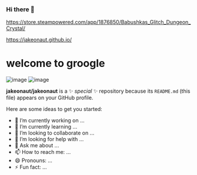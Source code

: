 ### Hi there 👋

https://store.steampowered.com/app/1876850/Babushkas_Glitch_Dungeon_Crystal/

https://jakeonaut.github.io/

# welcome to groogle

<!-- ![image](https://user-images.githubusercontent.com/1660559/214164549-5a956e0a-f2b0-4ecd-8422-ff21917ea023.png)-->
![image](https://shared.fastly.steamstatic.com/store_item_assets/steam/apps/1876850/header.jpg?t=1738565818)
![image](https://user-images.githubusercontent.com/1660559/214164741-6cfbaff2-02c7-4804-8f8f-bac4dd0eb0fc.png)

**jakeonaut/jakeonaut** is a ✨ _special_ ✨ repository because its `README.md` (this file) appears on your GitHub profile.

Here are some ideas to get you started:

- 🔭 I’m currently working on ...
- 🌱 I’m currently learning ...
- 👯 I’m looking to collaborate on ...
- 🤔 I’m looking for help with ...
- 💬 Ask me about ...
- 📫 How to reach me: ...
- 😄 Pronouns: ...
- ⚡ Fun fact: ...
